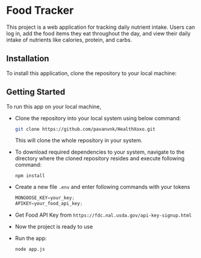 # Food Tracker

This project is a web application for tracking daily nutrient intake. Users can log in, add the food items they eat throughout the day, and view their daily intake of nutrients like calories, protein, and carbs.

## Installation
To install this application, clone the repository to your local machine:

## Getting Started

To run this app on your local machine,

- Clone the repository into your local system using below command:

  ```bash
  git clone https://github.com/pavanvnk/HealthXoxo.git
  ```
  This will clone the whole repository in your system.

- To download required dependencies to your system, navigate to the directory where the cloned repository resides and execute following command:
  ```node
  npm install
  ```

- Create a new file `.env` and enter following commands with your tokens  

  ```javascript
  MONGOOSE_KEY=your_key;
  APIKEY=your_food_api_key;
  ```
- Get Food API Key from `https://fdc.nal.usda.gov/api-key-signup.html`

- Now the project is ready to use

- Run the app:
  ```node
  node app.js
  ```
